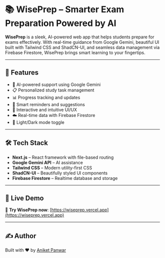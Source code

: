 # 📚 WisePrep – Smarter Exam Preparation Powered by AI

**WisePrep** is a sleek, AI-powered web app that helps students prepare for exams effectively. With real-time guidance from Google Gemini, beautiful UI built with Tailwind CSS and ShadCN-UI, and seamless data management via Firebase Firestore, WisePrep brings smart learning to your fingertips.

---

## 🚀 Features

- 🤖 AI-powered support using Google Gemini
- 📋 Personalized study task management
- 📊 Progress tracking and updates
- 🔔 Smart reminders and suggestions
- 🧪 Interactive and intuitive UI/UX
- ☁️ Real-time data with Firebase Firestore
- 🌙 Light/Dark mode toggle

---

## 🛠 Tech Stack

- **Next.js** – React framework with file-based routing
- **Google Gemini API** – AI assistance
- **Tailwind CSS** – Modern utility-first CSS
- **ShadCN-UI** – Beautifully styled UI components
- **Firebase Firestore** – Realtime database and storage

---

## 🔗 Live Demo

🚀 **Try WisePrep now**: [https://wiseprep.vercel.app](https://wiseprep.vercel.app)

---

## ✍️ Author

Built with ❤️ by [Aniket Panwar](https://github.com/your-username)


